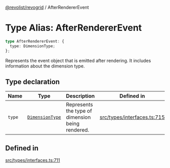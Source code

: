 [@revolist/revogrid](README.md) / AfterRendererEvent

# Type Alias: AfterRendererEvent

```ts
type AfterRendererEvent: {
  type: DimensionType;
};
```

Represents the event object that is emitted after rendering.
It includes information about the dimension type.

## Type declaration

| Name | Type | Description | Defined in |
| ------ | ------ | ------ | ------ |
| `type` | [`DimensionType`](TypeAlias.DimensionType.md) | Represents the type of dimension being rendered. | [src/types/interfaces.ts:715](https://github.com/revolist/revogrid/blob/703fa47ec13d35676d07f3192b2741384647a863/src/types/interfaces.ts#L715) |

## Defined in

[src/types/interfaces.ts:711](https://github.com/revolist/revogrid/blob/703fa47ec13d35676d07f3192b2741384647a863/src/types/interfaces.ts#L711)
